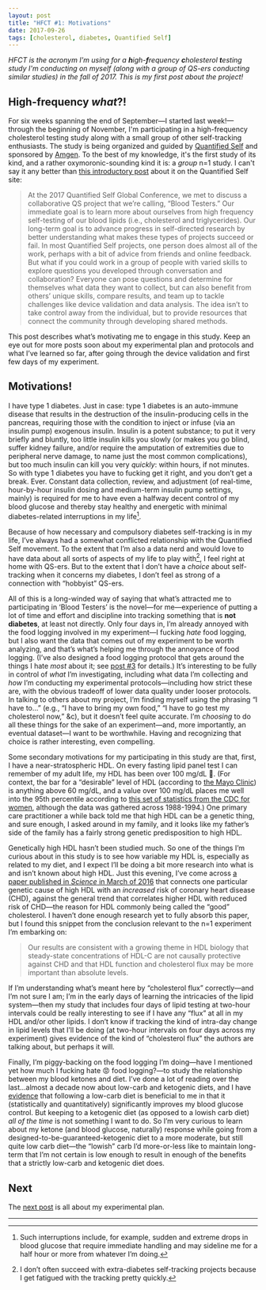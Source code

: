 ```yaml
---
layout: post
title: "HFCT #1: Motivations"
date: 2017-09-26
tags: [cholesterol, diabetes, Quantified Self]
---
```


*HFCT is the acronym I'm using for a **h**igh-**f**requency **c**holesterol **t**esting study I'm conducting on myself (along with a group of QS-ers conducting similar studies) in the fall of 2017. This is my first post about the project!*

## High-frequency *what*?!

For six weeks spanning the end of September—I started last week!—through the beginning of November, I'm participating in a high-frequency cholesterol testing study along with a small group of other self-tracking enthusiasts. The study is being organized and guided by [Quantified Self](http://quantifiedself.com/ 'Quantified Self') and sponsored by [Amgen](http://www.amgen.com/ 'Amgen'). To the best of my knowledge, it's the first study of its kind, and a rather oxymoronic-sounding kind it is: a *group* n=1 study. I can't say it any better than  [this introductory post](http://quantifiedself.com/bloodtesters/ "Announcing Blood Testers: A Collaborative QS Project") about it on the Quantified Self site:

> At the 2017 Quantified Self Global Conference, we met to discuss a collaborative QS project that we’re calling, “Blood Testers.” Our immediate goal is to learn more about ourselves from high frequency self-testing of our blood lipids (i.e., cholesterol and triglycerides). Our long-term goal is to advance progress in self-directed research by better understanding what makes these types of projects succeed or fail.
> In most Quantified Self projects, one person does almost all of the work, perhaps with a bit of advice from friends and online feedback. But what if you could work in a group of people with varied skills to explore questions you developed through conversation and collaboration? Everyone can pose questions and determine for themselves what data they want to collect, but can also benefit from others’ unique skills, compare results, and team up to tackle challenges like device validation and data analysis. The idea isn’t to take control away from the individual, but to provide resources that connect the community through developing shared methods.

This post describes what’s motivating me to engage in this study. Keep an eye out for more posts soon about my experimental plan and protocols and what I’ve learned so far, after going through the device validation and first few days of my experiment.

## Motivations!

I have type 1 diabetes. Just in case: type 1 diabetes is an auto-immune disease that results in the destruction of the insulin-producing cells in the pancreas, requiring those with the condition to inject or infuse (via an insulin pump) exogenous insulin. Insulin is a potent substance; to put it very briefly and bluntly, too little insulin kills you slowly (or makes you go blind, suffer kidney failure, and/or require the amputation of extremities due to peripheral nerve damage, to name just the most common complications), but too much insulin can kill you very *quickly*: within hours, if not minutes. So with type 1 diabetes you have to fucking get it right, and you don’t get a break. Ever. Constant data collection, review, and adjustment (of real-time, hour-by-hour insulin dosing and medium-term insulin pump settings, mainly) is required for me to have even a halfway decent control of my blood glucose and thereby stay healthy and energetic with minimal diabetes-related interruptions in my life[^1].

Because of how necessary and compulsory diabetes self-tracking is in my life, I’ve always had a somewhat conflicted relationship with the Quantified Self movement. To the extent that I’m also a data nerd and would love to have data about all sorts of aspects of my life to play with[^2], I feel right at home with QS-ers. But to the extent that I don’t have a *choice* about self-tracking when it concerns my diabetes, I don’t feel as strong of a connection with “hobbyist” QS-ers.

All of this is a long-winded way of saying that what’s attracted me to participating in ‘Blood Testers’ is the novel—for me—experience of putting a lot of time and effort and discipline into tracking something that is **not diabetes**, at least not directly. Only four days in, I’m already annoyed with the food logging involved in my experiment—I fucking *hate* food logging, but I also want the data that comes out of my experiment to be worth analyzing, and that’s what’s helping me through the annoyance of food logging. (I’ve also designed a food logging protocol that gets around the things I hate *most* about it; see [post #3](/blog/2017/09/26/HFCT-protocols/) for details.) It’s interesting to be fully in control of *what* I’m investigating, including what data I’m collecting and *how* I’m conducting my experimental protocols—including how strict these are, with the obvious tradeoff of lower data quality under looser protocols. In talking to others about my project, I’m finding myself using the phrasing “I have to…” (e.g., “I have to bring my own food,” “I have to go test my cholesterol now,” &c), but it doesn’t feel quite accurate. I’m *choosing* to do all these things for the sake of an experiment—and, more importantly, an eventual dataset—I want to be worthwhile. Having and recognizing that choice is rather interesting, even compelling.

Some secondary motivations for my participating in this study are that, first, I have a near-stratospheric HDL. On every fasting lipid panel test I can remember of my adult life, my HDL has been over 100 mg/dL 🚀. (For context, the bar for a “desirable” level of HDL (according to [the Mayo Clinic](http://www.mayoclinic.org/diseases-conditions/high-blood-cholesterol/in-depth/hdl-cholesterol/art-20046388 "Mayo Clinic: HDL cholesterol")) is anything above 60 mg/dL, and a value over 100 mg/dL places me well into the 95th percentile according to [this set of statistics from the CDC for women](https://www.cdc.gov/nchs/data/nhanes/hdlfem.pdf 'Serum high density lipoprotein (HDL) cholesterol of females 4 years of age and older by age: mean and selected percentiles'), although the data was gathered across 1988-1994.) One primary care practitioner a while back told me that high HDL can be a genetic thing, and sure enough, I asked around in my family, and it looks like my father’s side of the family has a fairly strong genetic predisposition to high HDL.

Genetically high HDL hasn’t been studied much. So one of the things I’m curious about in this study is to see how variable my HDL is, especially as related to my diet, and I expect I’ll be doing a bit more research into what is and isn’t known about high HDL. Just this evening, I’ve come across [a paper published in *Science* in March of 2016](http://science.sciencemag.org/content/351/6278/1166.full "Science: Rare variant in scavenger receptor BI raises HDL cholesterol and increases risk of coronary heart disease") that connects one particular genetic cause of high HDL with an *increased* risk of coronary heart disease (CHD), against the general trend that correlates higher HDL with reduced risk of CHD—the reason for HDL commonly being called the “good” cholesterol. I haven’t done enough research yet to fully absorb this paper, but I found this snippet from the conclusion relevant to the n=1 experiment I’m embarking on:

> Our results are consistent with a growing theme in HDL biology that steady-state concentrations of HDL-C are not causally protective against CHD and that HDL function and cholesterol flux may be more important than absolute levels.

If I’m understanding what’s meant here by “cholesterol flux” correctly—and I’m not sure I am; I’m in the early days of learning the intricacies of the lipid system—then my study that includes four days of lipid testing at two-hour intervals could be really interesting to see if I have any “flux” at all in my HDL and/or other lipids. I don’t know if tracking the kind of intra-day change in lipid levels that I’ll be doing (at two-hour intervals on four days across my experiment) gives evidence of the kind of “cholesterol flux” the authors are talking about, but perhaps it will.

Finally, I’m piggy-backing on the food logging I’m doing—have I mentioned yet how much I fucking hate 😡 food logging?—to study the relationship between my blood ketones and diet. I’ve done a lot of reading over the last…almost a decade now about low-carb and ketogenic diets, and I have [evidence](/blog/2012/10/12/lessons-learned-from-100/ "Lessons Learned from 100,000+ Blood Glucose Readings: The Long Version") that following a low-carb diet is beneficial to me in that it (statistically and quantitatively) significantly improves my blood glucose control. But keeping to a ketogenic diet (as opposed to a lowish carb diet) *all of the time* is not something I want to do. So I’m very curious to learn about my ketone (and blood glucose, naturally) response while going from a designed-to-be-guaranteed-ketogenic diet to a more moderate, but still quite low carb diet—the “lowish” carb I’d more-or-less like to maintain long-term that I’m not certain is low enough to result in enough of the benefits that a strictly low-carb and ketogenic diet does.

## Next

The [next post](/blog/2017/09/26/HFCT-plan/ 'HFCT: The Plan') is all about my experimental plan.

-----

[^1]:	Such interruptions include, for example, sudden and extreme drops in blood glucose that require immediate handling and may sideline me for a half hour or more from whatever I’m doing.

[^2]:	I don’t often succeed with extra-diabetes self-tracking projects because I get fatigued with the tracking pretty quickly.